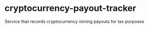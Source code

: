 # cryptocurrency-payout-tracker
Service that records cryptocurrency mining payouts for tax purposes
